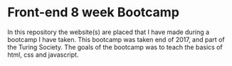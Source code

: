 # Front-end 8 week Bootcamp

In this repository the website(s) are placed that I have made during a bootcamp I have taken. This bootcamp was taken end of 2017, and part of the Turing Society. The goals of the bootcamp was to teach the basics of html, css and javascript.
